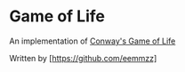 # Game of Life

An implementation of [Conway's Game of Life](https://en.wikipedia.org/wiki/Conway%27s_Game_of_Life)

Written by [https://github.com/eemmzz]

